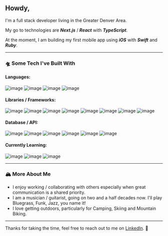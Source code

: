 ## Howdy,

I'm a full stack developer living in the Greater Denver Area.

My go to technologies are ***Next.js*** / ***React*** with ***TypeScript***.

At the moment, I am building my first mobile app using ***iOS*** with ***Swift*** and ***Ruby***.

---

### 🛸 Some Tech I've Built With
#### Languages:
![image](https://img.shields.io/badge/JavaScript-323330?style=for-the-badge&logo=javascript&logoColor=F7DF1E)
![image](https://img.shields.io/badge/TypeScript-007ACC?style=for-the-badge&logo=typescript&logoColor=white)
![image](https://img.shields.io/badge/HTML5-E34F26?style=for-the-badge&logo=html5&logoColor=white)
![image](https://img.shields.io/badge/CSS3-1572B6?style=for-the-badge&logo=css3&logoColor=white)
#### Libraries / Frameworks:
![image](https://img.shields.io/badge/next%20js-000000?style=for-the-badge&logo=nextdotjs&logoColor=white)
![image](https://img.shields.io/badge/React-20232A?style=for-the-badge&logo=react&logoColor=61DAFB)
![image](https://img.shields.io/badge/React_Router-CA4245?style=for-the-badge&logo=react-router&logoColor=white)
![image](https://img.shields.io/badge/Tailwind_CSS-38B2AC?style=for-the-badge&logo=tailwind-css&logoColor=white)
![image](https://img.shields.io/badge/Mocha-8D6748?style=for-the-badge&logo=Mocha&logoColor=white)
![image](https://img.shields.io/badge/chai-A30701?style=for-the-badge&logo=chai&logoColor=white)
![image](https://img.shields.io/badge/Cypress-17202C?style=for-the-badge&logo=cypress&logoColor=white)
![image](https://img.shields.io/badge/Jest-C21325?style=for-the-badge&logo=jest&logoColor=white)
#### Database / API:
![image](https://img.shields.io/badge/Express%20js-000000?style=for-the-badge&logo=express&logoColor=white)
![image](https://img.shields.io/badge/Node%20js-339933?style=for-the-badge&logo=nodedotjs&logoColor=white)
![image](https://img.shields.io/badge/PostgreSQL-316192?style=for-the-badge&logo=postgresql&logoColor=white)
![image](https://img.shields.io/badge/Supabase-181818?style=for-the-badge&logo=supabase&logoColor=white)
![image](https://img.shields.io/badge/firebase-ffca28?style=for-the-badge&logo=firebase&logoColor=black)
![image](https://img.shields.io/badge/Postman-FF6C37?style=for-the-badge&logo=Postman&logoColor=white)
#### Currently Learning:
![image](https://img.shields.io/badge/Swift-FA7343?style=for-the-badge&logo=swift&logoColor=white)
![image](https://img.shields.io/badge/Ruby-CC342D?style=for-the-badge&logo=ruby&logoColor=white)
![image](https://img.shields.io/badge/Ruby_on_Rails-CC0000?style=for-the-badge&logo=ruby-on-rails&logoColor=white)

---

### 🏔️ More About Me
- I enjoy working / collaborating with others especially when great communication is a shared priority.
- I am a musician / guitarist, going on two and a half decades now. I'll play Bluegrass, Funk, Jazz, you name it!
- I love getting outdoors, particularly for Camping, Skiing and Mountain Biking.

---

Thanks for taking the time, feel free to reach out to me on [LinkedIn](https://www.linkedin.com/in/ericbatiste/). 👋
